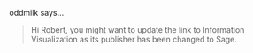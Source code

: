 oddmilk says…
>	Hi Robert, you might want to update the link to Information Visualization as its publisher has been changed to Sage.
